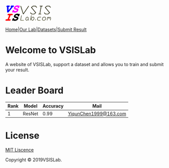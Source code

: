 <a href="http://www.vsislab.com">
<img src="https://raw.githubusercontent.com/YiqunChen1999/YiqunChen1999.github.io/master/logo-m.png" alt="VSISLab">
</a>

[Home](https://YiqunChen1999.github.io)|[Our Lab](http://www.vsislab.com/)|[Datasets](https://github.com/YiqunChen1999/YiqunChen1999.github.io/blob/master/house-prices-advanced-regression-techniques.zip?raw=true)|[Submit Result](https://raw.githubusercontent.com/YiqunChen1999/YiqunChen1999.github.io/master/logo-m.png)


# Welcome to VSISLab

A website of VSISLab, support a dataset and allows you to train and submit your result.

# Leader Board

Rank|Model|Accuracy|Mail
----|-----|--------|----
1   |ResNet|0.99   |<YiqunChen1999@163.com>

# License
[MIT Liscence](https://raw.githubusercontent.com/YiqunChen1999/YiqunChen1999.github.io/master/LICENSE.txt)

Copyright © 2019VSISLab. 
